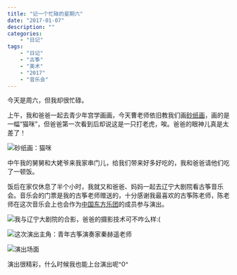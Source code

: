 ```yaml
---
title: "记一个忙碌的星期六"
date: "2017-01-07"
description: ""
categories:
    - "日记"
tags:
    - "日记"
    - "古筝"
    - "美术"
    - "2017"
    - "音乐会"
---
```


今天是周六，但我却很忙碌。

上午，我和爸爸一起去青少年宫学画画，今天曹老师依旧教我们画[砂纸画](http://daughter.tonybai.com/2016/12/17/my-first-sandpaper-painting/)，画的是一幅“猫咪”，但爸爸第一次看到后却说这是一只打老虎，唉。爸爸的眼神儿真是太差了！

![砂纸画：猫咪](http://image.tonybai.com/img/201701/draw_20170107_1.jpg)

中午我的舅舅和大姥爷来我家串门儿，给我们带来好多好吃的，我和爸爸请他们吃了一顿饭。

饭后在家仅休息了半个小时，我就又和爸爸、妈妈一起去辽宁大剧院看古筝音乐会。音乐会的门票是我的古筝老师赠送的，十分感谢我最喜欢的古筝陈老师，陈老师在这次音乐会上也会作为[中国东方乐团](http://www.zgdfyt.com/)的成员参与演出。

![我与辽宁大剧院的合影，爸爸的摄影技术可不咋么样:(](http://image.tonybai.com/img/201701/diary_20170107_1.jpg)

![这次演出主角：青年古筝演奏家秦赫遥老师](http://image.tonybai.com/img/201701/diary_20170107_2.jpg)

![演出场面](http://image.tonybai.com/img/201701/diary_20170107_3.jpg)

演出很精彩，什么时候我也能上台演出呢^0^


